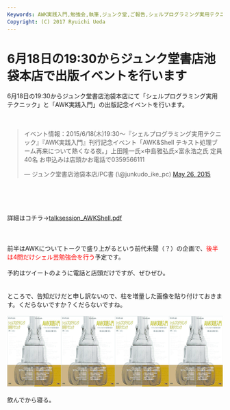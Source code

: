 ```yaml
---
Keywords: AWK実践入門,勉強会,執筆,ジュンク堂,ご報告,シェルプログラミング実用テクニック,シェル芸
Copyright: (C) 2017 Ryuichi Ueda
---
```


# 6月18日の19:30からジュンク堂書店池袋本店で出版イベントを行います
6月18日の19:30からジュンク堂書店池袋本店にて「シェルプログラミング実用テクニック」と「AWK実践入門」の出版記念イベントを行います。<br />
<br />
<br />
<blockquote class="twitter-tweet" data-partner="tweetdeck"><p lang="ja" dir="ltr">イベント情報：2015/6/18(木)19:30〜『シェルプログラミング実用テクニック』『AWK実践入門』刊行記念イベント「AWK&amp;Shell テキスト処理ブーム再来について熱くなる夜。」上田隆一氏×中島雅弘氏×富永浩之氏 定員40名 お申込みは店頭かお電話で0359566111</p>&mdash; ジュンク堂書店池袋本店/PC書 (\@junkudo_ike_pc) <a href="https://twitter.com/junkudo_ike_pc/status/603060655927660547">May 26, 2015</a></blockquote><br />
<script async src="//platform.twitter.com/widgets.js" charset="utf-8"></script><br />
<br />
<br />
詳細はコチラ→<a href="talksession_AWKShell.pdf">talksession_AWKShell.pdf</a><br />
<br />
<br />
<br />
前半はAWKについてトークで盛り上がるという前代未聞（？）の企画で、<span style="color:red">後半は4問だけシェル芸勉強会を行う</span>予定です。<br />
<br />
予約はツイートのように電話と店頭だけですが、ぜひぜひ。<br />
<br />
<br />
ところで、告知だけだと申し訳ないので、柱を増量した画像を貼り付けておきます。くだらないですか？くだらないですね。<br />
<br />
<a href="quad.png"><img src="quad.png" alt="quad" width="1040" height="165" class="aligncenter size-full wp-image-6313" /></a><br />
<br />
飲んでから寝る。
